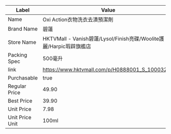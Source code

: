 | Label           | Value                                                    |
| --------------- | -------------------------------------------------------- |
| Name            | Oxi Action衣物洗衣去漬預潔劑                                      |
| Brand Name      | 碧蓮                                                       |
| Store Name      | HKTVMall - Vanish碧蓮/Lysol/Finish亮碟/Woolite護麗/Harpic瑕辟旗艦店 |
| Packing Spec    | 500毫升                                                    |
| link            | https://www.hktvmall.com/p/H0888001_S_10003252           |
| Purchasable     | true                                                     |
| Regular Price   | 49.90                                                    |
| Best Price      | 39.90                                                    |
| Unit Price      | 7.98                                                     |
| Unit Price Unit | 100ml                                                    |
